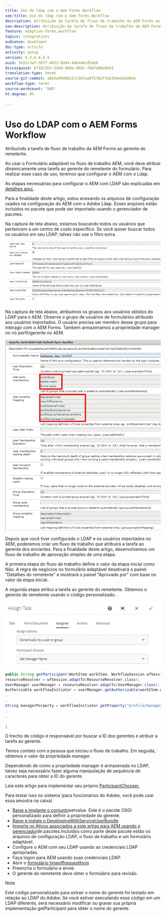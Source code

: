 ```yaml
---
title: Uso do ldap com o Aem Forms Workflow
seo-title: Uso do ldap com o Aem Forms Workflow
description: Atribuição da tarefa de fluxo de trabalho da AEM Forms ao gerente do remetente
seo-description: Atribuição da tarefa de fluxo de trabalho da AEM Forms ao gerente do remetente
feature: adaptive-forms,workflow
topics: integrations
audience: developer
doc-type: article
activity: setup
version: 6.3,6.4,6.5
uuid: 3e32c3a7-387f-4652-8a94-4e6aa6cd5ab8
discoiquuid: 671872b3-3de0-40da-9691-f8b7e88a9443
translation-type: tm+mt
source-git-commit: a0e5a99408237c367ea075762ffeb3b9e9a5d8eb
workflow-type: tm+mt
source-wordcount: '543'
ht-degree: 0%

---
```



# Uso do LDAP com o AEM Forms Workflow

Atribuindo a tarefa de fluxo de trabalho da AEM Forms ao gerente do remetente.

Ao usar o Formulário adaptável no fluxo de trabalho AEM, você deve atribuir dinamicamente uma tarefa ao gerente do remetente do formulário. Para realizar esse caso de uso, teremos que configurar o AEM com o Ldap.

As etapas necessárias para configurar o AEM com LDAP são explicadas em [detalhes aqui.](https://helpx.adobe.com/experience-manager/6-5/sites/administering/using/ldap-config.html)

Para a finalidade deste artigo, estou anexando os arquivos de configuração usados na configuração do AEM com o Adobe Ldap. Esses arquivos estão incluídos no pacote que pode ser importado usando o gerenciador de pacotes.

Na captura de tela abaixo, estamos buscando todos os usuários que pertencem a um centro de custo específico. Se você quiser buscar todos os usuários em seu LDAP, talvez não use o filtro extra.

![Configuração LDAP](assets/costcenterldap.gif)

Na captura de tela abaixo, atribuímos os grupos aos usuários obtidos do LDAP para o AEM. Observe o grupo de usuários de formulários atribuído aos usuários importados. O usuário precisa ser membro desse grupo para interagir com o AEM Forms. Também armazenamos a propriedade manager no nó perfil/gerente no AEM.

![Synchandler](assets/synchandler.gif)

Depois que você tiver configurado o LDAP e os usuários importados no AEM, poderemos criar um fluxo de trabalho que atribuirá a tarefa ao gerente dos enviantes. Para a finalidade deste artigo, desenvolvemos um fluxo de trabalho de aprovação simples de uma etapa.

A primeira etapa do fluxo de trabalho define o valor da etapa inicial como Não. A regra de negócios no formulário adaptável desativará o painel &quot;Detalhes do remetente&quot; e mostrará o painel &quot;Aprovado por&quot; com base no valor da etapa inicial.

A segunda etapa atribui a tarefa ao gerente do remetente. Obtemos o gerente do remetente usando o código personalizado.

![Atribuir tarefa](assets/assigntask.gif)

```java
public String getParticipant(WorkItem workItem, WorkflowSession wfSession, MetaDataMap arg2) throws WorkflowException{
resourceResolver = wfSession.adaptTo(ResourceResolver.class);
UserManager userManager = resourceResolver.adaptTo(UserManager.class);
Authorizable workflowInitiator = userManager.getAuthorizable(workItem.getWorkflow().getInitiator());
.
.
String managerPorperty = workflowInitiator.getProperty("profile/manager")[0].getString();
.
.

}
```

O trecho de código é responsável por buscar a ID dos gerentes e atribuir a tarefa ao gerente.

Temos contato com a pessoa que iniciou o fluxo de trabalho. Em seguida, obtemos o valor da propriedade manager.

Dependendo de como a propriedade manager é armazenada no LDAP, talvez seja necessário fazer alguma manipulação de sequência de caracteres para obter a ID do gerente.

Leia este artigo para implementar seu próprio [ ParticipantChooser.](https://helpx.adobe.com/experience-manager/using/dynamic-steps.html)

Para testar isso no sistema (para funcionários do Adobe, você pode usar essa amostra na caixa)

* [Baixe e implante o conjunto](/help/forms/assets/common-osgi-bundles/SetValueApp.core-1.0-SNAPSHOT.jar)setvalue. Este é o pacote OSGI personalizado para definir a propriedade do gerente.
* [Baixe e instale o DevelopingWithServiceUserBundle](/help/forms/assets/common-osgi-bundles/DevelopingWithServiceUser.jar)
* [Importe os Ativos associados a este artigo para AEM usando o gerenciador](assets/aem-forms-ldap.zip)de pacotes.Incluídos como parte deste pacote estão os arquivos de configuração LDAP, o fluxo de trabalho e um formulário adaptável.
* Configure o AEM com seu LDAP usando as credenciais LDAP apropriadas.
* Faça logon para AEM usando suas credenciais LDAP.
* Abrir o [formulário timeoffrequestform](http://localhost:4502/content/dam/formsanddocuments/helpx/timeoffrequestform/jcr:content?wcmmode=disabled)
* Preencha o formulário e envie.
* O gerente do remetente deve obter o formulário para revisão.

>[!NOTE]
>
>Este código personalizado para extrair o nome do gerente foi testado em relação ao LDAP do Adobe. Se você estiver executando esse código em um LDAP diferente, será necessário modificar ou gravar sua própria implementação getParticipant para obter o nome do gerente.

